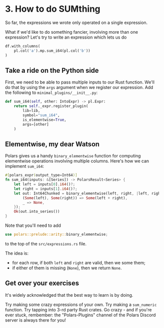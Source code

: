 # 3. How to do SUMthing

So far, the expressions we wrote only operated on a single expression.

What if we'd like to do something fancier, involving more than one expression?
Let's try to write an expression which lets us do
```python
df.with_columns(
    pl.col('a').mp.sum_i64(pl.col('b'))
)
```

## Take a ride on the Python side

First, we need to be able to pass multiple inputs to our Rust function. We'll do that
by using the `args` argument when we register our expression. Add the following to
`minimal_plugins/__init__.py`:

```python
def sum_i64(self, other: IntoExpr) -> pl.Expr:
    return self._expr.register_plugin(
        lib=lib,
        symbol="sum_i64",
        is_elementwise=True,
        args=[other]
    )
```

## Elementwise, my dear Watson

Polars gives us a handy `binary_elementwise` function for computing elementwise operations
involving multiple columns. Here's how we can implement `sum_i64`:

```Rust
#[polars_expr(output_type=Int64)]
fn sum_i64(inputs: &[Series]) -> PolarsResult<Series> {
    let left = inputs[0].i64()?;
    let right = inputs[1].i64()?;
    let out: Int64Chunked = binary_elementwise(left, right, |left, right| match (left, right) {
        (Some(left), Some(right)) => Some(left + right),
        _ => None,
    });
    Ok(out.into_series())
}
```
Note that you'll need to add
```Rust
use polars::prelude::arity::binary_elementwise;
```
to the top of the `src/expressions.rs` file.

The idea is:
- for each row, if both `left` and `right` are valid, then we some them;
- if either of them is missing (`None`), then we return `None`.

## Get over your exercises

It's widely acknowledged that the best way to learn is by doing.

Try making some crazy expressions of your own. Try making a `sum_numeric` function.
Try tapping into 3-rd party Rust crates. Go crazy - and if you're ever stuck, rembember:
the "Polars-Plugins" channel of the Polars Discord server is always there for you!
